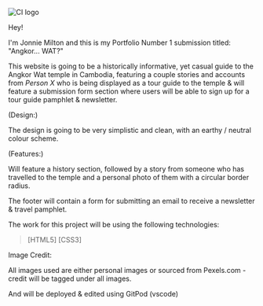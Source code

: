 ![CI logo](https://codeinstitute.s3.amazonaws.com/fullstack/ci_logo_small.png)

Hey!

I'm Jonnie Milton and this is my Portfolio Number 1 submission titled: "Angkor... WAT?"

This website is going to be a historically informative, yet casual guide to the Angkor Wat temple in Cambodia, featuring a couple stories and accounts from *Person X* 
who is being displayed as a tour guide to the temple & will feature a submission form section where users will be able to sign up for a tour guide pamphlet & newsletter.

(Design:)

The design is going to be very simplistic and clean, with an earthy / neutral colour scheme. 

(Features:)

Will feature a history section, followed by a story from someone who has travelled to the temple and a personal photo of them with a circular border radius.

The footer will contain a form for submitting an email to receive a newsletter & travel pamphlet.

The work for this project will be using the following technologies:

>[HTML5] 
>[CSS3] 

Image Credit:

All images used are either personal images or sourced from Pexels.com - credit will be tagged under all images.

And will be deployed & edited using GitPod (vscode)
